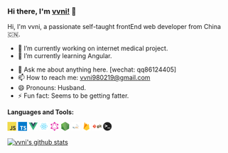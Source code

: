 ### Hi there, I'm [vvni!]() 👋

Hi, I'm vvni, a passionate self-taught frontEnd web developer from China 🇨🇳.

- 🔭 I’m currently working on internet medical project.
- 🌱 I’m currently learning Angular.
<!-- - 👯 I’m looking to collaborate on ... -->
<!-- - 🤔 I’m looking for help with ... -->
- 💬 Ask me about anything here. [wechat: qq86124405]
- 📫 How to reach me: vvni980219@gmail.com
- 😄 Pronouns: Husband.
- ⚡ Fun fact: Seems to be getting fatter.

**Languages and Tools:**  

<code><img height="20" src="https://raw.githubusercontent.com/github/explore/80688e429a7d4ef2fca1e82350fe8e3517d3494d/topics/javascript/javascript.png"></code>
<code><img height="20" src="https://raw.githubusercontent.com/github/explore/80688e429a7d4ef2fca1e82350fe8e3517d3494d/topics/typescript/typescript.png"></code>
<code><img height="20" src="https://raw.githubusercontent.com/github/explore/80688e429a7d4ef2fca1e82350fe8e3517d3494d/topics/vue/vue.png"></code>
<code><img height="20" src="https://raw.githubusercontent.com/github/explore/80688e429a7d4ef2fca1e82350fe8e3517d3494d/topics/react/react.png"></code>
<code><img height="20" src="https://raw.githubusercontent.com/github/explore/5c058a388828bb5fde0bcafd4bc867b5bb3f26f3/topics/graphql/graphql.png"></code>
<code><img height="20" src="https://raw.githubusercontent.com/github/explore/80688e429a7d4ef2fca1e82350fe8e3517d3494d/topics/nodejs/nodejs.png"></code>
<code><img height="20" src="https://raw.githubusercontent.com/github/explore/80688e429a7d4ef2fca1e82350fe8e3517d3494d/topics/mysql/mysql.png"></code>
<code><img height="20" src="https://raw.githubusercontent.com/github/explore/80688e429a7d4ef2fca1e82350fe8e3517d3494d/topics/firebase/firebase.png"></code>
<code><img height="20" src="https://raw.githubusercontent.com/github/explore/80688e429a7d4ef2fca1e82350fe8e3517d3494d/topics/git/git.png"></code>
<code><img height="20" src="https://raw.githubusercontent.com/github/explore/80688e429a7d4ef2fca1e82350fe8e3517d3494d/topics/terminal/terminal.png"></code>

[![vvni's github stats](https://github-readme-stats.vercel.app/api?username=vvni&show_icons=true&icon_color=F4D03F&title_color=52BE80&text_color=17202A&bg_color=fff)](https://github.com/anuraghazra/github-readme-stats)
